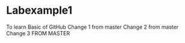 # Labexample1
To learn Basic of GitHub
Change 1 from master
Change 2 from master
Change 3 FROM MASTER
